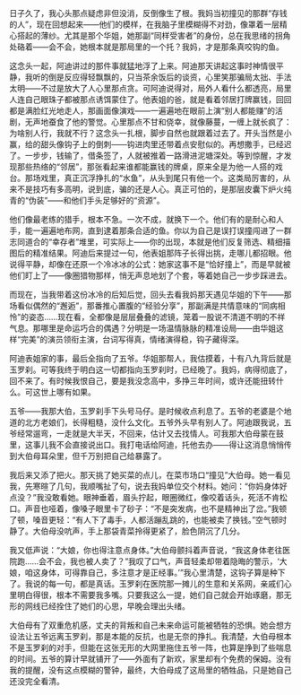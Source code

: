 日子久了，我心头那点疑虑非但没消，反倒像生了根。我妈当初撞见的那群“存钱的人”，现在回想起来——他们的模样，在我脑子里模糊得不对劲，像罩着一层精心搭起的薄纱。尤其是那个华姐，她那副“同样受害者”的身份，总在我思绪的拐角处硌着——会不会，她根本就是那局里的一个托？我妈，才是那条真咬钩的鱼。

这念头一起，阿迪讲过的那件事就猛地浮了上来。阿迪那天讲起这事时神情很平静，我听的倒是反应得轻飘飘的，只当茶余饭后的谈资，心里笑那骗局太拙、手法太明——不过是放大了人心里那点贪。可阿迪说得对，局外人看什么都透亮，局里人连自己眼珠子都被那点诱饵蒙住了。他表姐的爸，就是看着邻居打牌赢钱，回回都是满脸红光地走人，那画面像演戏——一遍遍地在眼前上演“别人都能赚”的活剧，无声地蚕食了他的警觉。心里那点不甘和侥幸，就像藤蔓，一缠上就长疯了：为啥别人行，我就不行？这念头一扎根，脚步自然也就跟着过去了。开头当然是小赢，给的甜头像钩子上的倒刺——钩进肉里还带着点安慰似的。再想撒手，已经迟了。一步步，钱输了，借条签了，人就被推着一路滑进泥塘深处。等到惊醒，才发现那些热络的“邻居”，那张看起来谁都能赢钱的牌桌，原来全是为他一人搭的戏台。那场戏里，真正沉浮挣扎的“水鱼”，从头到尾只有他一个。这类局厉害的，从来不是技巧有多高明，说到底，骗的还是人心。真正可怕的，是那层皮囊下炉火纯青的“伪装”——和他们手头足够好的“资源”。

他们像最老练的猎手，根本不急。一次不成，就换下一个。他们有的是耐心和人手，能一遍遍地布网，直到逮着那条合适的鱼。你以为自己是误打误撞闯进了一群志同道合的“幸存者”堆里，可实际上——你的出现，本就是他们反复筛选、精细描图后的精准结果。阿迪后来提过一句，他表姐那阵子长得出挑，走哪儿都招眼。他说得平静，却像在还原一个冷冰冰的公式：她家这事不是“恰好撞上”，而是早就被他们盯上了——像圈猎物那样，悄无声息地划了个套，等着她自己一步步踩进去。

而现在，当我带着这份冰冷的后知后觉，回头去看我妈那天遇见华姐的下午——那场看似偶然的“邂逅”，那番推心置腹的“经验分享”，那副满是共情意味的“同病相怜”的姿态……现在看，全都像是层层叠叠的滤镜，笼着一股说不清道不明的不祥气息。那哪里是命运巧合的偶遇？分明是一场温情脉脉的精准设局——由华姐这样“完美”的演员领衔主演，台词写得真，情绪演得稳，钩子藏得深。

阿迪表姐家的事，最后全指向了五爷。华姐那帮人，我估摸着，十有八九背后就是玉罗刹。可等我终于明白这一切都指向玉罗刹时，已经晚了。我妈，病得彻底了，回不来了。有时候我恨自己，要是我没念高中，多挣三年时间，或许还能扭转什么。可这世上哪有如果。

五爷——我那大伯，玉罗刹手下头号马仔。是时候收点利息了。五爷的老婆是个地道的北方老娘们，长得粗糙，没什么文化。五爷外头早有别人了。阿迪跟我说，五爷经常遛弯，一走就是大半天，不回来，估计又去找情人。可我那大伯母蒙在鼓里，这事儿我不会直接说出口。我打电话给阿迪，托他去办——得让这消息悄悄传到大伯母耳朵里，但千万别把自己给暴露了。

我后来又添了把火。那天挑了她买菜的点儿，在菜市场口“撞见”大伯母。她一看见我，先寒暄了几句，我顺嘴扯了句，说去我妈单位交个材料。她问：“你妈身体好点没？”我没敢看她。眼神垂着，眉头拧起，眼圈微红，像咬着话头，死活不肯松口。声音也哑着，像嗓子眼里卡了砂子：“不是突发病，也不是精神出了岔。”我顿了顿，嗓音更轻：“有人下了毒手，人都活蹦乱跳的，也能被卖了换钱。”空气顿时静了。大伯母没吭声，手上那袋青菜拎得更紧了，脸色阴沉了几分。

我又低声说：“大娘，你也得注意点身体。”大伯母颤抖着声音说，“我这身体老往医院跑……会不会，我也被人卖了？”我叹了口气，声音轻柔却带着隐晦的警示，‘大娘，咱这身体，可得靠自己，多注意才是正经事。’”我心里清楚，这钩子算是种下了。我说的每一句，都是真话。玉罗刹在医院那一摊儿的生意和关系网，亲戚们心里明白得很，根本不需要我多嘴。只要我这么一提，她们自己就会开始琢磨，那无形的网线已经拴住了她们的心思，早晚会理出头绪。

大伯母有了双重危机感，丈夫的背叛和自己未来命运可能被牺牲的恐惧。她会想方设法让五爷远离玉罗刹，那是本能的反抗，也是无奈的挣扎。我清楚，大伯母根本不是玉罗刹的对手，但能在这张无形的大网里拖住五爷一阵，也算是挣到了些喘息的时间。五爷的算计早就铺开了——外面有了新欢，家里却有个免费的保姆。没有我的提醒，没有这点模糊的警钟，最终，大伯母成了这局里的牺牲品，只是她自己还没完全看清。